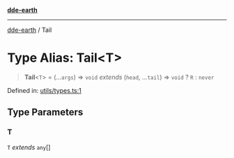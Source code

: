 [**dde-earth**](../README.md)

***

[dde-earth](../globals.md) / Tail

# Type Alias: Tail\<T\>

> **Tail**\<`T`\> = (...`args`) => `void` *extends* (`head`, ...`tail`) => `void` ? `R` : `never`

Defined in: [utils/types.ts:1](https://github.com/dde-platform/dde-earth/blob/71bf8cd183d78890e103803e0d8bb92050729fda/packages/dde-earth/src/utils/types.ts#L1)

## Type Parameters

### T

`T` *extends* `any`[]
